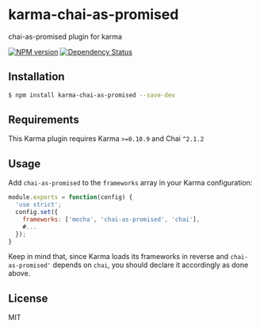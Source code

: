 # karma-chai-as-promised
chai-as-promised plugin for karma

[![NPM version](https://badge.fury.io/js/karma-chai-as-promised.svg)](http://badge.fury.io/js/validate-it) [![Dependency Status](https://david-dm.org/vlkosinov/karma-chai-as-promised.svg)](https://david-dm.org/vlkosinov/validate-it)

## Installation
```sh
$ npm install karma-chai-as-promised --save-dev
```
   
## Requirements

This Karma plugin requires Karma `>=0.10.9` and Chai `^2.1.2`
  
## Usage

Add `chai-as-promised` to the `frameworks` array in your Karma configuration:

```js
module.exports = function(config) {
  'use strict';
  config.set({
    frameworks: ['mocha', 'chai-as-promised', 'chai'],
    #...
  });
}
```

Keep in mind that, since Karma loads its frameworks in reverse and `chai-as-promised'` depends on `chai`, you should declare it accordingly as done above.

License
----

MIT
